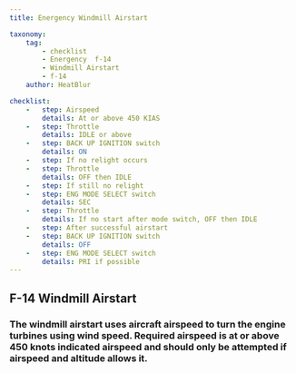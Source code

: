 ```yaml
---
title: Energency Windmill Airstart

taxonomy:
    tag:
        - checklist
        - Energency  f-14
        - Windmill Airstart
        - f-14
    author: HeatBlur

checklist:
    -   step: Airspeed
        details: At or above 450 KIAS
    -   step: Throttle
        details: IDLE or above
    -   step: BACK UP IGNITION switch
        details: ON
    -   step: If no relight occurs
    -   step: Throttle
        details: OFF then IDLE
    -   step: If still no relight
    -   step: ENG MODE SELECT switch
        details: SEC
    -   step: Throttle
        details: If no start after mode switch, OFF then IDLE
    -   step: After successful airstart
    -   step: BACK UP IGNITION switch
        details: OFF
    -   step: ENG MODE SELECT switch
        details: PRI if possible
---
```


## F-14 Windmill Airstart
### The windmill airstart uses aircraft airspeed to turn the engine turbines using wind speed. Required airspeed is at or above 450 knots indicated airspeed and should only be attempted if airspeed and altitude allows it.